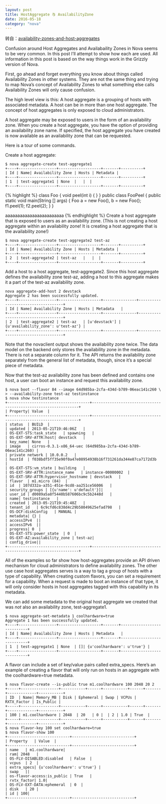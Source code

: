 ```yaml
---
layout: post
title: HostAggregate 与 AvailabilityZone
date: 2016-05-18
category: "nova"
---
```


转自：[availability-zones-and-host-aggregates](https://blog.russellbryant.net/2013/05/21/availability-zones-and-host-aggregates-in-openstack-compute-nova/ "availability-zones-and-host-aggregates")

Confusion around Host Aggregates and Availabaility Zones in Nova seems to be very common. In this post I’ll attempt to show how each are used. All information in this post is based on the way things work in the Grizzly version of Nova.

First, go ahead and forget everything you know about things called Availability Zones in other systems.  They are not the same thing and trying to map Nova’s concept of Availability Zones to what something else calls Availability Zones will only cause confusion.

The high level view is this: A host aggregate is a grouping of hosts with associated metadata.  A host can be in more than one host aggregate.  The concept of host aggregates is only exposed to cloud administrators.

A host aggregate may be exposed to users in the form of an availability zone. When you create a host aggregate, you have the option of providing an availability zone name. If specified, the host aggregate you have created is now available as an availability zone that can be requested.

Here is a tour of some commands.

Create a host aggregate:

    $ nova aggregate-create test-aggregate1
    +----+-----------------+-------------------+-------+----------+
    | Id | Name| Availability Zone | Hosts | Metadata |
    +----+-----------------+-------------------+-------+----------+
    | 1  | test-aggregate1 | None  |   |  |
    +----+-----------------+-------------------+-------+----------+

{% highlight %}
class Foo {
	void peel(int i) { }
}
public class FooPeel {
	public static void main(String [] args) {
		Foo a = new Foo(),
			b = new Foo();
		f1.peel(1);
		f2.peel(2);
	}
}

aaaaaaaaaaaaaaaaaaaaaaaa
{% endhighlight %}
Create a host aggregate that is exposed to users as an availability zone. (This is not creating a host aggregate within an availability zone! It is creating a host aggregate that is the availability zone!)

    $ nova aggregate-create test-aggregate2 test-az
    +----+-----------------+-------------------+-------+----------+
    | Id | Name| Availability Zone | Hosts | Metadata |
    +----+-----------------+-------------------+-------+----------+
    | 2  | test-aggregate2 | test-az   |   |  |
    +----+-----------------+-------------------+-------+----------+

Add a host to a host aggregate, test-aggregate2. Since this host aggregate defines the availability zone test-az, adding a host to this aggregate makes it a part of the test-az availability zone.

    nova aggregate-add-host 2 devstack
    Aggregate 2 has been successfully updated.
    +----+-----------------+-------------------+---------------+------------------------------------+
    | Id | Name| Availability Zone | Hosts | Metadata   |
    +----+-----------------+-------------------+---------------+------------------------------------+
    | 2  | test-aggregate2 | test-az   | [u'devstack'] | {u'availability_zone': u'test-az'} |
    +----+-----------------+-------------------+---------------+------------------------------------+

Note that the novaclient output shows the availability zone twice. The data model on the backend only stores the availability zone in the metadata. There is not a separate column for it. The API returns the availability zone separately from the general list of metadata, though, since it’s a special piece of metadata.

Now that the test-az availability zone has been defined and contains one host, a user can boot an instance and request this availability zone.

    $ nova boot --flavor 84 --image 64d985ba-2cfa-434d-b789-06eac141c260 \
    > --availability-zone test-az testinstance
    $ nova show testinstance
    +-------------------------------------+----------------------------------------------------------------+
    | Property| Value  |
    +-------------------------------------+----------------------------------------------------------------+
    | status  | BUILD  |
    | updated | 2013-05-21T19:46:06Z   |
    | OS-EXT-STS:task_state   | spawning   |
    | OS-EXT-SRV-ATTR:host| devstack   |
    | key_name| None   |
    | image   | cirros-0.3.1-x86_64-uec (64d985ba-2cfa-434d-b789-06eac141c260) |
    | private network | 10.0.0.2   |
    | hostId  | f038bdf5ff35e90f0a47e08954938b16f731261da344e87ca7172d3b   |
    | OS-EXT-STS:vm_state | building   |
    | OS-EXT-SRV-ATTR:instance_name   | instance-00000002  |
    | OS-EXT-SRV-ATTR:hypervisor_hostname | devstack   |
    | flavor  | m1.micro (84)  |
    | id  | 107d332a-a351-451e-9cd8-aa251ce56006   |
    | security_groups | [{u'name': u'default'}]|
    | user_id | d0089a5a8f5440b587606bc9c5b2448d   |
    | name| testinstance   |
    | created | 2013-05-21T19:45:48Z   |
    | tenant_id   | 6c9cfd6c838d4c29b58049625efad798   |
    | OS-DCF:diskConfig   | MANUAL |
    | metadata| {} |
    | accessIPv4  ||
    | accessIPv6  ||
    | progress| 0  |
    | OS-EXT-STS:power_state  | 0  |
    | OS-EXT-AZ:availability_zone | test-az|
    | config_drive||
    +-------------------------------------+----------------------------------------------------------------+

All of the examples so far show how host-aggregates provide an API driven mechanism for cloud administrators to define availability zones. The other use case host aggregates serves is a way to tag a group of hosts with a type of capability. When creating custom flavors, you can set a requirement for a capability. When a request is made to boot an instance of that type, it will only consider hosts in host aggregates tagged with this capability in its metadata.

We can add some metadata to the original host aggregate we created that was *not* also an availability zone, test-aggregate1.


    $ nova aggregate-set-metadata 1 coolhardware=true
    Aggregate 1 has been successfully updated.
    +----+-----------------+-------------------+-------+----------------------------+
    | Id | Name| Availability Zone | Hosts | Metadata   |
    +----+-----------------+-------------------+-------+----------------------------+
    | 1  | test-aggregate1 | None  | []| {u'coolhardware': u'true'} |
    +----+-----------------+-------------------+-------+----------------------------+

A flavor can include a set of key/value pairs called extra_specs. Here’s an example of creating a flavor that will only run on hosts in an aggregate with the coolhardware=true metadata.

    $ nova flavor-create --is-public true m1.coolhardware 100 2048 20 2
    +-----+-----------------+-----------+------+-----------+------+-------+-------------+-----------+
    | ID  | Name| Memory_MB | Disk | Ephemeral | Swap | VCPUs | RXTX_Factor | Is_Public |
    +-----+-----------------+-----------+------+-----------+------+-------+-------------+-----------+
    | 100 | m1.coolhardware | 2048  | 20   | 0 |  | 2 | 1.0 | True  |
    +-----+-----------------+-----------+------+-----------+------+-------+-------------+-----------+
    $ nova flavor-key 100 set coolhardware=true
    $ nova flavor-show 100
    +----------------------------+----------------------------+
    | Property   | Value  |
    +----------------------------+----------------------------+
    | name   | m1.coolhardware|
    | ram| 2048   |
    | OS-FLV-DISABLED:disabled   | False  |
    | vcpus  | 2  |
    | extra_specs| {u'coolhardware': u'true'} |
    | swap   ||
    | os-flavor-access:is_public | True   |
    | rxtx_factor| 1.0|
    | OS-FLV-EXT-DATA:ephemeral  | 0  |
    | disk   | 20 |
    | id | 100|
    +----------------------------+----------------------------+

